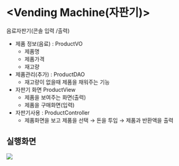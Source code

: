 # <Vending Machine(자판기)>
음료자판기(콘솔 입력 /출력)
- 제품 정보(음료) : ProductVO
  - 제품명
  - 제품가격
  - 재고량
- 제품관리(추가) : ProductDAO
  - 재고량이 없을때 제품을 채워주는 기능
- 자판기 화면 ProductView
  - 제품을 보여주는 화면(출력)
  - 제품을 구매화면(입력)
- 자판기사용 : ProductController
  - 제품화면을 보고 제품을 선택 → 돈을 투입 → 제품과 반환액을 출력

## 실행화면 
<img src = "https://img1.daumcdn.net/thumb/R1280x0/?scode=mtistory2&fname=https%3A%2F%2Fblog.kakaocdn.net%2Fdn%2Fcxe7AB%2FbtrUWRVBO0F%2FelItcKn33yFCTh45BhrPdK%2Fimg.png">
